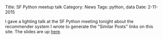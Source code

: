 Title: SF Python meetup talk
Category: News
Tags: python, data
Date: 2-11-2015

I gave a lighting talk at the SF Python meeting tonight about the recommender system I wrote to generate the "Similar Posts" links on this site. The slides are up [here](/talks/similar-posts-meetup.pdf). 
